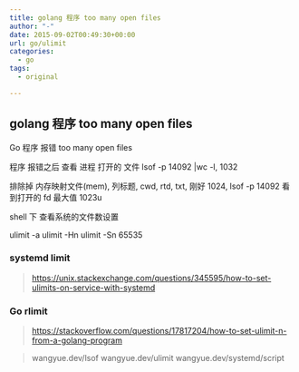 ```yaml
---
title: golang 程序 too many open files
author: "-"
date: 2015-09-02T00:49:30+00:00
url: go/ulimit
categories:
  - go
tags:
  - original

---
```

## golang 程序 too many open files

Go 程序  报错  too many open files

程序 报错之后 查看 进程 打开的 文件  lsof -p 14092 |wc -l,  1032

排除掉 内存映射文件(mem), 列标题, cwd, rtd, txt, 刚好 1024,  lsof -p 14092 看到打开的 fd 最大值  1023u

shell 下
查看系统的文件数设置

ulimit -a
ulimit -Hn
ulimit -Sn
65535

### systemd limit

><https://unix.stackexchange.com/questions/345595/how-to-set-ulimits-on-service-with-systemd>

### Go rlimit

><https://stackoverflow.com/questions/17817204/how-to-set-ulimit-n-from-a-golang-program>

>wangyue.dev/lsof
>wangyue.dev/ulimit
>wangyue.dev/systemd/script
